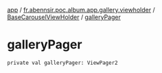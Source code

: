 [app](../../index.md) / [fr.abennsir.poc.album.app.gallery.viewholder](../index.md) / [BaseCarouselViewHolder](index.md) / [galleryPager](./gallery-pager.md)

# galleryPager

`private val galleryPager: ViewPager2`